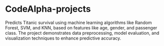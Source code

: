 # CodeAlpha-projects
Predicts Titanic survival using machine learning algorithms like Random Forest, SVM, and KNN, based on features like age, gender, and passenger class. The project demonstrates data preprocessing, model evaluation, and visualization techniques to enhance predictive accuracy.

